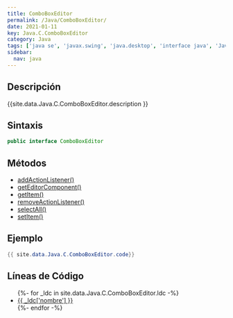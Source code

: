 ```yaml
---
title: ComboBoxEditor
permalink: /Java/ComboBoxEditor/
date: 2021-01-11
key: Java.C.ComboBoxEditor
category: Java
tags: ['java se', 'javax.swing', 'java.desktop', 'interface java', 'Java 1.2']
sidebar: 
  nav: java
---
```


## Descripción
{{site.data.Java.C.ComboBoxEditor.description }}

## Sintaxis
~~~java
public interface ComboBoxEditor
~~~

## Métodos
* [addActionListener()](/Java/ComboBoxEditor/addActionListener)
* [getEditorComponent()](/Java/ComboBoxEditor/getEditorComponent)
* [getItem()](/Java/ComboBoxEditor/getItem)
* [removeActionListener()](/Java/ComboBoxEditor/removeActionListener)
* [selectAll()](/Java/ComboBoxEditor/selectAll)
* [setItem()](/Java/ComboBoxEditor/setItem)

## Ejemplo
~~~java
{{ site.data.Java.C.ComboBoxEditor.code}}
~~~

## Líneas de Código
<ul>
{%- for _ldc in site.data.Java.C.ComboBoxEditor.ldc -%}
   <li>
       <a href="{{_ldc['url'] }}">{{ _ldc['nombre'] }}</a>
   </li>
{%- endfor -%}
</ul>
